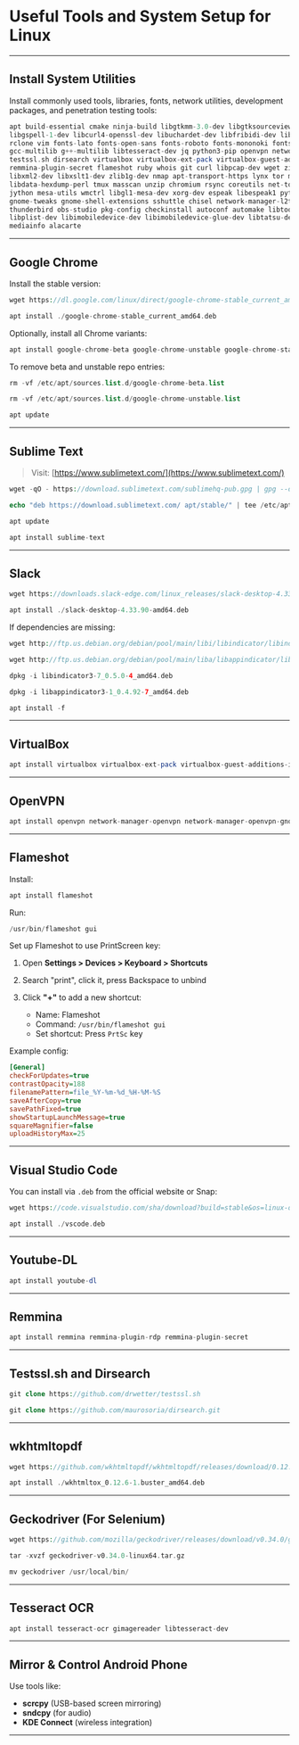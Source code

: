 
# Useful Tools and System Setup for Linux
---
## Install System Utilities

Install commonly used tools, libraries, fonts, network utilities, development packages, and penetration testing tools:

 ```php
apt build-essential cmake ninja-build libgtkmm-3.0-dev libgtksourceviewmm-3.0-dev libxml++2.6-dev libsqlite3-dev gettext \
libgspell-1-dev libcurl4-openssl-dev libuchardet-dev libfribidi-dev libvte-2.91-dev libfmt-dev libspdlog-dev \
rclone vim fonts-lato fonts-open-sans fonts-roboto fonts-mononoki fonts-indic grc python3 python-is-python3 \
gcc-multilib g++-multilib libtesseract-dev jq python3-pip openvpn network-manager-openvpn network-manager-openvpn-gnome \
testssl.sh dirsearch virtualbox virtualbox-ext-pack virtualbox-guest-additions-iso golang remmina remmina-plugin-rdp \
remmina-plugin-secret flameshot ruby whois git curl libpcap-dev wget zip python3-dev pv dnsutils libssl-dev libffi-dev \
libxml2-dev libxslt1-dev zlib1g-dev nmap apt-transport-https lynx tor medusa xvfb libxml2-utils procps bsdmainutils \
libdata-hexdump-perl tmux masscan unzip chromium rsync coreutils net-tools htop prips xmlstarlet gnome-power-manager \
jython mesa-utils wmctrl libgl1-mesa-dev xorg-dev espeak libespeak1 python3-full tesseract-ocr gimagereader \
gnome-tweaks gnome-shell-extensions sshuttle chisel network-manager-l2tp network-manager-l2tp-gnome firmware-linux \
thunderbird obs-studio pkg-config checkinstall autoconf automake libtool-bin libreadline-dev libusb-1.0-0-dev \
libplist-dev libimobiledevice-dev libimobiledevice-glue-dev libtatsu-dev libzip-dev libimobiledevice-utils \
mediainfo alacarte
```

---

## Google Chrome

Install the stable version:

 ```php
wget https://dl.google.com/linux/direct/google-chrome-stable_current_amd64.deb
```
```php
apt install ./google-chrome-stable_current_amd64.deb
```

Optionally, install all Chrome variants:

 ```php
apt install google-chrome-beta google-chrome-unstable google-chrome-stable
```

To remove beta and unstable repo entries:

 ```php
rm -vf /etc/apt/sources.list.d/google-chrome-beta.list
```

```php
rm -vf /etc/apt/sources.list.d/google-chrome-unstable.list
```
```php
apt update
```

---

## Sublime Text
> Visit: [https://www.sublimetext.com/](https://www.sublimetext.com/)
 ```php
wget -qO - https://download.sublimetext.com/sublimehq-pub.gpg | gpg --dearmor | tee /etc/apt/trusted.gpg.d/sublimehq-archive.gpg > /dev/null
```

```php
echo "deb https://download.sublimetext.com/ apt/stable/" | tee /etc/apt/sources.list.d/sublime-text.list
```

```php
apt update
```

```php
apt install sublime-text
```

---

## Slack

 ```php
wget https://downloads.slack-edge.com/linux_releases/slack-desktop-4.33.90-amd64.deb
```
```php
apt install ./slack-desktop-4.33.90-amd64.deb
```

If dependencies are missing:

 ```php
wget http://ftp.us.debian.org/debian/pool/main/libi/libindicator/libindicator3-7_0.5.0-4_amd64.deb
```

```php
wget http://ftp.us.debian.org/debian/pool/main/liba/libappindicator/libappindicator3-1_0.4.92-7_amd64.deb
```

```php
dpkg -i libindicator3-7_0.5.0-4_amd64.deb
```

```php
dpkg -i libappindicator3-1_0.4.92-7_amd64.deb
```

```php
apt install -f
```

---

## VirtualBox

 ```php
apt install virtualbox virtualbox-ext-pack virtualbox-guest-additions-iso
```

---

## OpenVPN

 ```php
apt install openvpn network-manager-openvpn network-manager-openvpn-gnome
```

---

## Flameshot

Install:

 ```php
apt install flameshot
```

Run:

 ```php
/usr/bin/flameshot gui
```

Set up Flameshot to use PrintScreen key:

1. Open **Settings > Devices > Keyboard > Shortcuts**
2. Search "print", click it, press Backspace to unbind
3. Click **"+"** to add a new shortcut:

   * Name: Flameshot
   * Command: `/usr/bin/flameshot gui`
   * Set shortcut: Press `PrtSc` key

Example config:

```ini
[General]
checkForUpdates=true
contrastOpacity=188
filenamePattern=file_%Y-%m-%d_%H-%M-%S
saveAfterCopy=true
savePathFixed=true
showStartupLaunchMessage=true
squareMagnifier=false
uploadHistoryMax=25
```

---

## Visual Studio Code

You can install via `.deb` from the official website or Snap:

 ```php
wget https://code.visualstudio.com/sha/download?build=stable&os=linux-deb-x64 -O vscode.deb
```

```php
apt install ./vscode.deb
```

---

## Youtube-DL

 ```php
apt install youtube-dl
```

---

## Remmina

 ```php
apt install remmina remmina-plugin-rdp remmina-plugin-secret
```

---

## Testssl.sh and Dirsearch

 ```php
git clone https://github.com/drwetter/testssl.sh
```

```php
git clone https://github.com/maurosoria/dirsearch.git
```

---

## wkhtmltopdf

 ```php
wget https://github.com/wkhtmltopdf/wkhtmltopdf/releases/download/0.12.6-1/wkhtmltox_0.12.6-1.buster_amd64.deb
```

```php
apt install ./wkhtmltox_0.12.6-1.buster_amd64.deb
```

---

## Geckodriver (For Selenium)

 ```php
wget https://github.com/mozilla/geckodriver/releases/download/v0.34.0/geckodriver-v0.34.0-linux64.tar.gz
```

```php
tar -xvzf geckodriver-v0.34.0-linux64.tar.gz
```

```php
mv geckodriver /usr/local/bin/
```

---

## Tesseract OCR

 ```php
apt install tesseract-ocr gimagereader libtesseract-dev
```

---

## Mirror & Control Android Phone

Use tools like:

* **scrcpy** (USB-based screen mirroring)
* **sndcpy** (for audio)
* **KDE Connect** (wireless integration)

---

